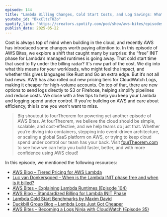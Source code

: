 ```yaml
---
episode: 144
title: "Lambda Billing Changes, Cold Start Costs, and Log Savings: What You Need to Know"
youtube_id: "BkxCltzTUZo"
spotify_link: "https://creators.spotify.com/pod/show/aws-bites/episodes/144--Lambda-Billing-Changes--Cold-Start-Costs--and-Log-Savings-What-You-Need-to-Know-e336tea"
publish_date: 2025-05-22
---
```


Cost is always top of mind when building in the cloud, and recently AWS has
introduced some changes worth paying attention to. In this episode of AWS Bites,
we explore a shift that caught many by surprise: the “free” INIT phase for
Lambda’s managed runtimes is going away. That cold start time that used to fly
under the billing radar? It's now part of the cost. We dig into what this means
for your workloads, who might feel the impact, and whether this gives languages
like Rust and Go an extra edge. But it’s not all bad news. AWS has also rolled
out new pricing tiers for CloudWatch Logs, making it cheaper for high-volume
accounts. On top of that, there are new options to send logs directly to S3 or
Firehose, helping simplify pipelines and reduce costs. We close with a few tips
to help you keep your Lambda and logging spend under control. If you're building
on AWS and care about efficiency, this is one you won't want to miss.

> Big shoutout to fourTheorem for powering yet another episode of AWS Bites. At
> fourTheorem, we believe the cloud should be simple, scalable, and
> cost-effective, and we help teams do just that. Whether you’re diving into
> containers, stepping into event-driven architecture, or scaling a global SaaS
> platform on AWS, or trying to keep cloud spend under control our team has your
> back. Visit [fourTheorem.com](https://fourTheorem.com) to see how we can help
> you build faster, better, and with more confidence using AWS cloud!

In this episode, we mentioned the following resources:

- [AWS Blog – Tiered Pricing for AWS Lambda](https://aws.amazon.com/blogs/compute/introducing-tiered-pricing-for-aws-lambda/)
- [Luc van Donkersgoed – When is the Lambda INIT phase free and when is it billed?](https://lucvandonkersgoed.com/2022/04/09/when-is-the-lambda-init-phase-free-and-when-is-it-billed/)
- [AWS Bites – Explaining Lambda Runtimes (Episode 104)](https://awsbites.com/104-explaining-lambda-runtimes/)
- [AWS Blog – Standardized Billing for Lambda INIT Phase](https://aws.amazon.com/blogs/compute/aws-lambda-standardizes-billing-for-init-phase/)
- [Lambda Cold Start Benchmarks by Maxim David](https://maxday.github.io/lambda-perf/)
- [Duckbill Group Blog – Lambda Logs Just Got Cheaper](https://www.duckbillgroup.com/blog/lambda-logs-just-got-cheaper/)
- [AWS Bites – Becoming a Logs Ninja with CloudWatch (Episode 35)](https://awsbites.com/35-how-can-you-become-a-logs-ninja-with-cloudwatch)
